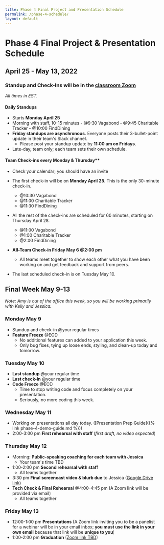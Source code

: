 ```yaml
---
title: Phase 4 Final Project and Presentation Schedule
permalink: /phase-4-schedule/
layout: default
---
```


# Phase 4 Final Project & Presentation Schedule

## April 25 - May 13, 2022

### Standup and Check-Ins will be in the [classroom Zoom](https://us02web.zoom.us/j/88017099254?pwd=S0dXVDlNaE1wWU1uTE5mVFFDa0xoZz09)

*All times in EST.*

#### Daily Standups

- Starts **Monday April 25**
- Morning with staff, 10-15 minutes
      - @9:30 Vagabond
      - @9:45 Charitable Tracker
      - @10:00 FindDining
- **Friday standups are asynchronous**. Everyone posts their 3-bullet-point update in their team's Slack channel.
    - Please post your standup update by **11:00 am on Fridays**.
- Late-day, team only; each team sets their own schedule.

#### Team Check-ins every Monday & Thursday**

- Check your calendar; you should have an invite
- The first check-in will be on **Monday April 25**. This is the only 30-minute check-in.
    - @10:30 Vagabond
    - @11:00 Charitable Tracker
    - @11:30 FindDining

- All the rest of the check-ins are scheduled for 60 minutes, starting on Thursday April 28.
    - @11:00 Vagabond
    - @1:00 Charitable Tracker
    - @2:00 FindDining
- **All-Team Check-in Friday May 6 @2:00 pm**
    - All teams meet together to show each other what you have been working on and get feedback and support from peers.
- The last scheduled check-in is on Tuesday May 10.

## Final Week May 9-13

*Note: Amy is out of the office this week, so you will be working primarily with Kelly and Jessica.*

### Monday May 9

- Standup and check-in @your regular times
- **Feature Freeze** @EOD
    - No additional features can added to your application this week.
    - Only bug fixes, tying up loose ends, styling, and clean-up today and tomorrow.

### Tuesday May 10

- **Last standup** @your regular time
- **Last check-in** @your regular time
- **Code Freeze** @EOD
    - Time to stop writing code and focus completely on your presentation.
    - Seriously, no more coding this week.

### Wednesday May 11

- Working on presentations all day today. ([Presentation Prep Guide]({% link phase-4-demo-guide.md %}))
- 2:00-3:00 pm **First rehearsal with staff** (*first draft, no video expected*)

### Thursday May 12

- Morning: **Public-speaking coaching for each team with Jessica**
    - Your team's time TBD
- 1:00-2:00 pm **Second rehearsal with staff**
    - All teams together
- 3:30 pm **Final screencast video & blurb due** to Jessica  ([Google Drive link](https://drive.google.com/drive/folders/1YVwm2f6juqblb6Qg24pQxbGO5vDboUw1?usp=sharing))
- **Tech Check & Final Rehearsal** @4:00-4:45 pm (A Zoom link will be provided via email)
    - All teams together

### Friday May 13

- 12:00-1:00 pm **Presentations** (A Zoom link inviting you to be a panelist for a webinar will be in your email inbox; **you must use the link in your own email** because that link will be **unique to you**)
- 1:00-2:00 pm **Graduation**  ([Zoom link TBD]())
